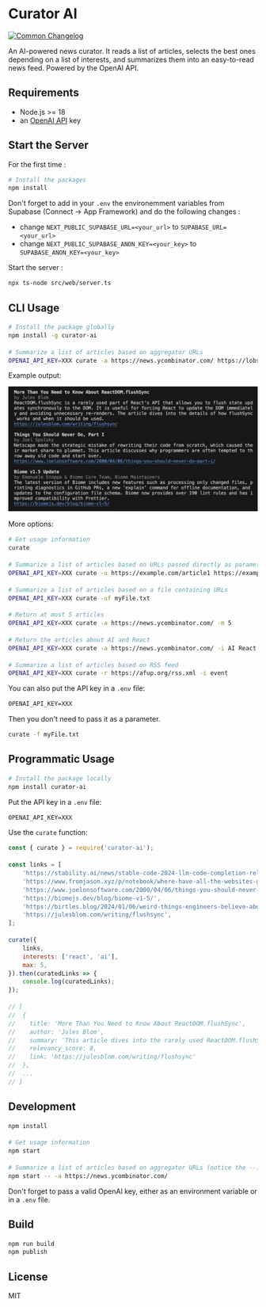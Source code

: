 # Curator AI

[![Common Changelog](https://common-changelog.org/badge.svg)](https://common-changelog.org)

An AI-powered news curator. It reads a list of articles, selects the best ones depending on a list of interests, and summarizes them into an easy-to-read news feed. Powered by the OpenAI API.

## Requirements

-   Node.js >= 18
-   an [OpenAI API](https://platform.openai.com/) key

## Start the Server

For the first time :
```sh
# Install the packages
npm install
```
Don't forget to add in your `.env` the environemment variables from Supabase (Connect -> App Framework) and do the following changes :
 - change `NEXT_PUBLIC_SUPABASE_URL=<your_url>` to `SUPABASE_URL=<your_url>`
 - change `NEXT_PUBLIC_SUPABASE_ANON_KEY=<your_key>` to `SUPABASE_ANON_KEY=<your_key>`

Start the server :
```sh
npx ts-node src/web/server.ts
```

## CLI Usage

```sh
# Install the package globally
npm install -g curator-ai

# Summarize a list of articles based on aggregator URLs
OPENAI_API_KEY=XXX curate -a https://news.ycombinator.com/ https://lobste.rs/
```

Example output:

![Example output](./assets/capture.png)

More options:

```sh
# Get usage information
curate

# Summarize a list of articles based on URLs passed directly as parameters
OPENAI_API_KEY=XXX curate -u https://example.com/article1 https://example.com/article2

# Summarize a list of articles based on a file containing URLs
OPENAI_API_KEY=XXX curate -uf myFile.txt

# Return at most 5 articles
OPENAI_API_KEY=XXX curate -a https://news.ycombinator.com/ -m 5

# Return the articles about AI and React
OPENAI_API_KEY=XXX curate -a https://news.ycombinator.com/ -i AI React

# Summarize a list of articles based on RSS feed
OPENAI_API_KEY=XXX curate -r https://afup.org/rss.xml -i event
```

You can also put the API key in a `.env` file:

```txt
OPENAI_API_KEY=XXX
```

Then you don't need to pass it as a parameter.

```sh
curate -f myFile.txt
```

## Programmatic Usage

```sh
# Install the package locally
npm install curator-ai
```

Put the API key in a `.env` file:

```txt
OPENAI_API_KEY=XXX
```

Use the `curate` function:

```js
const { curate } = require('curator-ai');

const links = [
    'https://stability.ai/news/stable-code-2024-llm-code-completion-release',
    'https://www.fromjason.xyz/p/notebook/where-have-all-the-websites-gone/',
    'https://www.joelonsoftware.com/2000/04/06/things-you-should-never-do-part-i/',
    'https://biomejs.dev/blog/biome-v1-5/',
    'https://birtles.blog/2024/01/06/weird-things-engineers-believe-about-development/',
    'https://julesblom.com/writing/flushsync',
];

curate({
    links,
    interests: ['react', 'ai'],
    max: 5,
}).then(curatedLinks => {
    console.log(curatedLinks);
});

// [
//  {
//    title: 'More Than You Need to Know About ReactDOM.flushSync',
//    author: 'Jules Blom',
//    summary: 'This article dives into the rarely used ReactDOM.flushSync function in React and explains what it does and when it is useful. It discusses how flushSync flushes state updates synchronously to the DOM, and why this is important. The article also explains the concept of batching in React updates and how flushSync can bypass the update queue.',
//    relevancy_score: 8,
//    link: 'https://julesblom.com/writing/flushsync'
//  },
//  ...
// ]
```

## Development

```sh
npm install

# Get usage information
npm start

# Summarize a list of articles based on aggregator URLs (notice the --):
npm start -- -a https://news.ycombinator.com/
```

Don't forget to pass a valid OpenAI key, either as an environment variable or in a `.env` file.

## Build

```sh
npm run build
npm publish
```

## License

MIT
